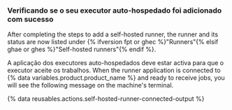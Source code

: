 
### Verificando se o seu executor auto-hospedado foi adicionado com sucesso

After completing the steps to add a self-hosted runner, the runner and its status are now listed under {% ifversion fpt or ghec %}"Runners"{% elsif ghae or ghes %}"Self-hosted runners"{% endif %}.

A aplicação dos executores auto-hospedados deve estar activa para que o executor aceite os trabalhos. When the runner application is connected to {% data variables.product.product_name %} and ready to receive jobs, you will see the following message on the machine's terminal.

{% data reusables.actions.self-hosted-runner-connected-output %}
